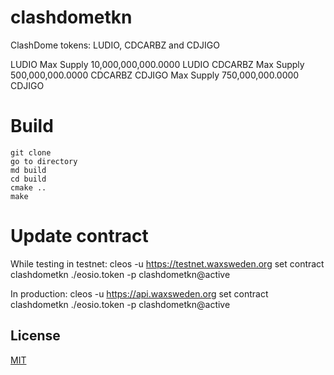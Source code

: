 # clashdometkn
ClashDome tokens: LUDIO, CDCARBZ and CDJIGO

LUDIO           Max Supply	10,000,000,000.0000 LUDIO
CDCARBZ         Max Supply	500,000,000.0000 CDCARBZ
CDJIGO          Max Supply	750,000,000.0000 CDJIGO

# Build

```cd <smart_contract_directory>
git clone
go to directory
md build
cd build
cmake ..
make
```

# Update contract

While testing in testnet:
cleos -u https://testnet.waxsweden.org set contract clashdometkn ./eosio.token -p clashdometkn@active

In production:
cleos -u https://api.waxsweden.org set contract clashdometkn ./eosio.token -p clashdometkn@active

## License

[MIT](./LICENSE)
